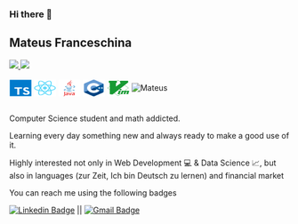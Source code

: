 ### Hi there 👋

<!--
**Mateus-Franceschina/Mateus-Franceschina** is a ✨ _special_ ✨ repository because its `README.md` (this file) appears on your GitHub profile.

Here are some ideas to get you started:

- 🔭 I’m currently working on ...
- 🌱 I’m currently learning ...
- 👯 I’m looking to collaborate on ...
- 🤔 I’m looking for help with ...
- 💬 Ask me about ...
- 📫 How to reach me: ...
- 😄 Pronouns: ...
- ⚡ Fun fact: ...
-->
## Mateus Franceschina
<a href="https://github.com/doMateus">
  <img height="180em" src="https://github-readme-stats-eight-theta.vercel.app/api?username=doMateus&show_icons=true&theme=solarized-dark&include_all_commits=true&count_private=true"/>
  <img height="180em" src="https://github-readme-stats-eight-theta.vercel.app/api/top-langs/?username=doMateus&layout=compact&langs_count=8&theme=solarized-dark"/>
  </a>
  <div style="display: inline_block"><br>
  <img align="center" alt="Mateus" height="30" width="40" src="https://raw.githubusercontent.com/devicons/devicon/master/icons/typescript/typescript-plain.svg">
  <img align="center" alt="Mateus" height="30" width="40" src="https://raw.githubusercontent.com/devicons/devicon/master/icons/react/react-original.svg">
  <img align="center" alt="Mateus" height="30" width="40" src="https://github.com/devicons/devicon/blob/master/icons/java/java-original-wordmark.svg">
  <img align="center" alt="Mateus" height="30" width="40" src="https://github.com/devicons/devicon/blob/master/icons/cplusplus/cplusplus-original.svg">
  <img align="center" alt="Mateus" height="30" width="40" src="https://github.com/devicons/devicon/blob/master/icons/vim/vim-plain.svg">
 <img align="center" alt="Mateus" height="30" width="40" src="https://spring.io/images/spring-initializr-4291cc0115eb104348717b82161a81de.svg">
</div>
<br>
<p>
Computer Science student and math addicted.

Learning every day something new and always ready to make a good use of it.

Highly interested not only in Web Development :computer: & Data Science :chart_with_upwards_trend:, but also in languages (zur Zeit, Ich bin Deutsch zu lernen) and financial market
</p>

You can reach me using the following badges 

 [![Linkedin Badge](https://img.shields.io/badge/-Mateus%20Franceschina-blue?style=flat-square&logo=Linkedin&logoColor=white&link=https://www.linkedin.com/in/domateus/)](https://www.linkedin.com/in/domateus/)  || [![Gmail Badge](https://img.shields.io/badge/-mateusfranceschina@gmail.com-c14438?style=flat-square&logo=Gmail&logoColor=white&link=mailto:mateusfranceschina@gmail.com)](mailto:mateusfranceschina@gmail.com)


